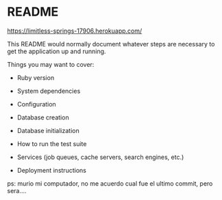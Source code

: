 # README
https://limitless-springs-17906.herokuapp.com/

This README would normally document whatever steps are necessary to get the
application up and running.

Things you may want to cover:

* Ruby version

* System dependencies

* Configuration

* Database creation

* Database initialization

* How to run the test suite

* Services (job queues, cache servers, search engines, etc.)

* Deployment instructions

ps: murio mi computador, no me acuerdo cual fue el ultimo commit, pero sera....
